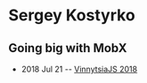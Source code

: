 # Sergey Kostyrko

## Going big with MobX
- 2018 Jul 21 -- [VinnytsiaJS 2018](https://youtu.be/YOfmlbT-s5M)    
